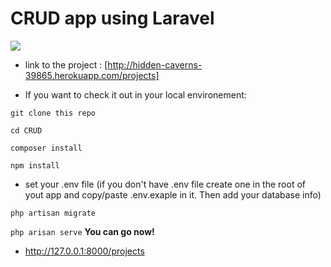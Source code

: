 # CRUD app using Laravel

<img src="https://itsolutionstuff.com/upload/laravel-8-inertia-crud-app.gif">


- link to the project : [http://hidden-caverns-39865.herokuapp.com/projects]

- If you want to check it out in your local environement:

``git clone this repo
``

``cd CRUD
``

``composer install
``

``npm install
``
- set your .env file (if you don't have .env file create one in the root of yout app and copy/paste .env.exaple in it. Then add your database info)

`` php artisan migrate
``

`` php arisan serve
``
**You can go now!**

-  http://127.0.0.1:8000/projects



